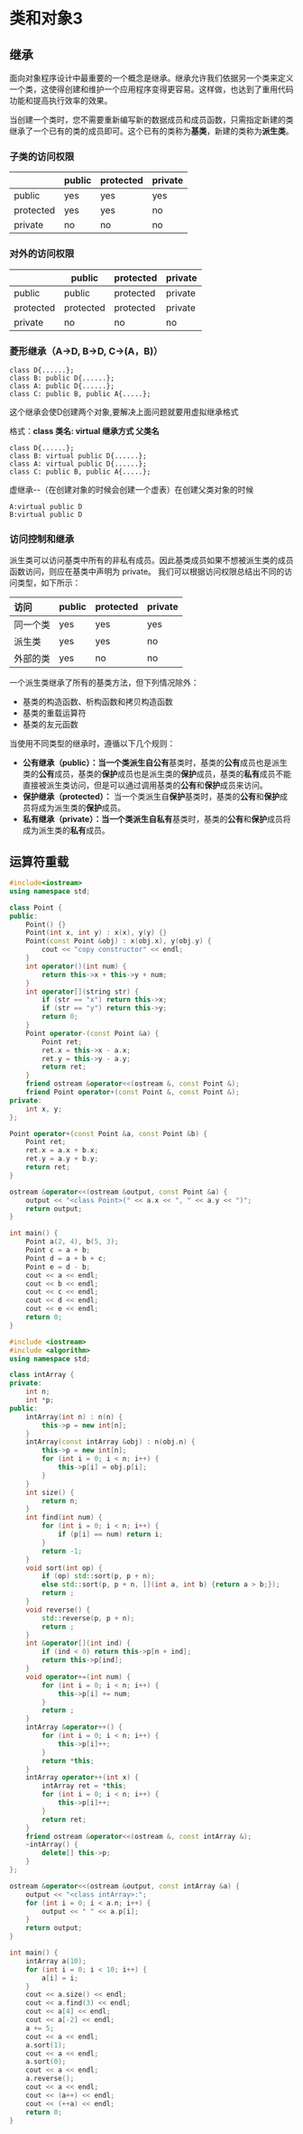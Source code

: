 # 类和对象3



## 继承

面向对象程序设计中最重要的一个概念是继承。继承允许我们依据另一个类来定义一个类，这使得创建和维护一个应用程序变得更容易。这样做，也达到了重用代码功能和提高执行效率的效果。

当创建一个类时，您不需要重新编写新的数据成员和成员函数，只需指定新建的类继承了一个已有的类的成员即可。这个已有的类称为**基类**，新建的类称为**派生类**。



### 子类的访问权限

|           | public | protected | private |
| :-------- | :----- | :-------- | :------ |
| public    | yes    | yes       | yes     |
| protected | yes    | yes       | no      |
| private   | no     | no        | no      |



### 对外的访问权限

|           | public    | protected | private |
| --------- | --------- | --------- | ------- |
| public    | public    | protected | private |
| protected | protected | protected | private |
| private   | no        | no        | no      |



### 菱形继承（A->D, B->D, C->(A，B)）

```
class D{......};
class B: public D{......};
class A: public D{......};
class C: public B, public A{.....};
```

这个继承会使D创建两个对象,要解决上面问题就要用虚拟继承格式

格式：**class 类名: virtual 继承方式 父类名**

```
class D{......};
class B: virtual public D{......};
class A: virtual public D{......};
class C: public B, public A{.....};
```

虚继承--（在创建对象的时候会创建一个虚表）在创建父类对象的时候

```
A:virtual public D
B:virtual public D
```



### 访问控制和继承

派生类可以访问基类中所有的非私有成员。因此基类成员如果不想被派生类的成员函数访问，则应在基类中声明为 private。
我们可以根据访问权限总结出不同的访问类型，如下所示：

| 访问     | public | protected | private |
| :------- | :----- | :-------- | :------ |
| 同一个类 | yes    | yes       | yes     |
| 派生类   | yes    | yes       | no      |
| 外部的类 | yes    | no        | no      |



一个派生类继承了所有的基类方法，但下列情况除外：

- 基类的构造函数、析构函数和拷贝构造函数
- 基类的重载运算符
- 基类的友元函数

当使用不同类型的继承时，遵循以下几个规则：

- **公有继承（public）：**当一个类派生自**公有**基类时，基类的**公有**成员也是派生类的**公有**成员，基类的**保护**成员也是派生类的**保护**成员，基类的**私有**成员不能直接被派生类访问，但是可以通过调用基类的**公有**和**保护**成员来访问。
- **保护继承（protected）：** 当一个类派生自**保护**基类时，基类的**公有**和**保护**成员将成为派生类的**保护**成员。
- **私有继承（private）：**当一个类派生自**私有**基类时，基类的**公有**和**保护**成员将成为派生类的**私有**成员。



## 运算符重载

```c++
#include<iostream>
using namespace std;

class Point {
public:
    Point() {}
    Point(int x, int y) : x(x), y(y) {}
    Point(const Point &obj) : x(obj.x), y(obj.y) {
        cout << "copy constructor" << endl;
    }
    int operator()(int num) {
        return this->x + this->y + num;
    }
    int operator[](string str) {
        if (str == "x") return this->x;
        if (str == "y") return this->y;
        return 0;
    }
    Point operator-(const Point &a) {
        Point ret;
        ret.x = this->x - a.x;
        ret.y = this->y - a.y;
        return ret;
    }
    friend ostream &operator<<(ostream &, const Point &);
    friend Point operator+(const Point &, const Point &);
private:
    int x, y;
};

Point operator+(const Point &a, const Point &b) {
    Point ret;
    ret.x = a.x + b.x;
    ret.y = a.y + b.y;
    return ret;
}

ostream &operator<<(ostream &output, const Point &a) {
    output << "<class Point>(" << a.x << ", " << a.y << ")";
    return output;
}

int main() {
    Point a(2, 4), b(5, 3);
    Point c = a + b;
    Point d = a + b + c;
    Point e = d - b;
    cout << a << endl;
    cout << b << endl;
    cout << c << endl;
    cout << d << endl;
    cout << e << endl;
    return 0;
}
```



```c++
#include <iostream>
#include <algorithm>
using namespace std;

class intArray {
private:
    int n;
    int *p;
public:
    intArray(int n) : n(n) {
        this->p = new int[n];
    }
    intArray(const intArray &obj) : n(obj.n) {
        this->p = new int[n];
        for (int i = 0; i < n; i++) {
            this->p[i] = obj.p[i];
        }
    }
    int size() {
        return n;
    }
    int find(int num) {
        for (int i = 0; i < n; i++) {
            if (p[i] == num) return i;
        }
        return -1;
    }
    void sort(int op) {
        if (op) std::sort(p, p + n);
        else std::sort(p, p + n, [](int a, int b) {return a > b;});
        return ;
    }
    void reverse() {
        std::reverse(p, p + n);
        return ;
    }
    int &operator[](int ind) {
        if (ind < 0) return this->p[n + ind];
        return this->p[ind];
    }
    void operator+=(int num) {
        for (int i = 0; i < n; i++) {
            this->p[i] += num;
        }
        return ;
    }
    intArray &operator++() {
        for (int i = 0; i < n; i++) {
            this->p[i]++;
        }
        return *this;
    }
    intArray operator++(int x) {
        intArray ret = *this;
        for (int i = 0; i < n; i++) {
            this->p[i]++;
        }
        return ret;
    }
    friend ostream &operator<<(ostream &, const intArray &);
    ~intArray() {
        delete[] this->p;
    }
};

ostream &operator<<(ostream &output, const intArray &a) {
    output << "<class intArray>:";
    for (int i = 0; i < a.n; i++) {
        output << " " << a.p[i];
    }
    return output;
}

int main() {
    intArray a(10);
    for (int i = 0; i < 10; i++) {
        a[i] = i;
    }
    cout << a.size() << endl;
    cout << a.find(3) << endl;
    cout << a[4] << endl;
    cout << a[-2] << endl;
    a += 5;
    cout << a << endl;
    a.sort(1);
    cout << a << endl;
    a.sort(0);
    cout << a << endl;
    a.reverse();
    cout << a << endl;
    cout << (a++) << endl;
    cout << (++a) << endl;
    return 0;
}
```

